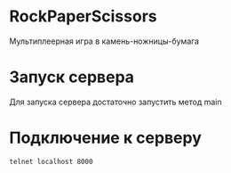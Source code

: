 # RockPaperScissors
Мультиплеерная игра в камень-ножницы-бумага

# Запуск сервера

Для запуска сервера достаточно запустить метод main

# Подключение к серверу

```shell
telnet localhost 8000
```
